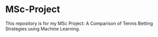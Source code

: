 # MSc-Project
This repository is for my MSc Project: A Comparison of Tennis Betting Strategies using Machine Learning.
